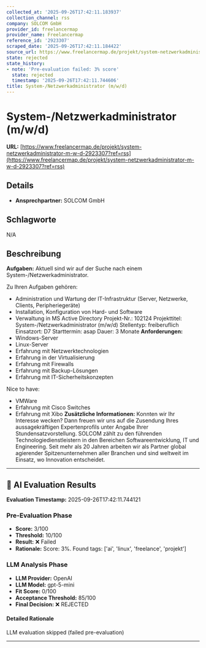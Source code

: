 ```yaml
---
collected_at: '2025-09-26T17:42:11.183937'
collection_channel: rss
company: SOLCOM GmbH
provider_id: freelancermap
provider_name: Freelancermap
reference_id: '2923307'
scraped_date: '2025-09-26T17:42:11.184422'
source_url: https://www.freelancermap.de/projekt/system-netzwerkadministrator-m-w-d-2923307?ref=rss
state: rejected
state_history:
- note: 'Pre-evaluation failed: 3% score'
  state: rejected
  timestamp: '2025-09-26T17:42:11.744606'
title: System-/Netzwerkadministrator (m/w/d)
---
```




# System-/Netzwerkadministrator (m/w/d)
**URL:** [https://www.freelancermap.de/projekt/system-netzwerkadministrator-m-w-d-2923307?ref=rss](https://www.freelancermap.de/projekt/system-netzwerkadministrator-m-w-d-2923307?ref=rss)
## Details
- **Ansprechpartner:** SOLCOM GmbH

## Schlagworte
N/A

## Beschreibung
**Aufgaben:** 
 Aktuell sind wir auf der Suche nach einem System-/Netzwerkadministrator. 
  
 Zu Ihren Aufgaben gehören: 
 + Administration und Wartung der IT-Infrastruktur (Server, Netzwerke, Clients, Peripheriegeräte) 
 + Installation, Konfiguration von Hard- und Software 
 + Verwaltung in MS Active Directory Projekt-Nr.: 
 102124 Projekttitel: 
 System-/Netzwerkadministrator (m/w/d) Stellentyp: 
 freiberuflich Einsatzort: 
 D7 Starttermin: 
 asap Dauer: 
 3 Monate **Anforderungen:** 
 + Windows-Server 
 + Linux-Server 
 + Erfahrung mit Netzwerktechnologien 
 + Erfahrung in der Virtualisierung 
 + Erfahrung mit Firewalls 
 + Erfahrung mit Backup-Lösungen 
 + Erfahrung mit IT-Sicherheitskonzepten 
  
 Nice to have: 
 + VMWare 
 + Erfahrung mit Cisco Switches 
 + Erfahrung mit Xibo **Zusätzliche Informationen:** 
 Konnten wir Ihr Interesse wecken? Dann freuen wir uns auf die Zusendung Ihres aussagekräftigen Expertenprofils unter Angabe Ihrer Stundensatzvorstellung. 
 SOLCOM zählt zu den führenden Technologiedienstleistern in den Bereichen Softwareentwicklung, IT und Engineering. Seit mehr als 20 Jahren arbeiten wir als Partner global agierender Spitzenunternehmen aller Branchen und sind weltweit im Einsatz, wo Innovation entscheidet.

---

## 🤖 AI Evaluation Results

**Evaluation Timestamp:** 2025-09-26T17:42:11.744121

### Pre-Evaluation Phase
- **Score:** 3/100
- **Threshold:** 10/100
- **Result:** ❌ Failed
- **Rationale:** Score: 3%. Found tags: ['ai', 'linux', 'freelance', 'projekt']

### LLM Analysis Phase
- **LLM Provider:** OpenAI
- **LLM Model:** gpt-5-mini
- **Fit Score:** 0/100
- **Acceptance Threshold:** 85/100
- **Final Decision:** ❌ REJECTED

#### Detailed Rationale
LLM evaluation skipped (failed pre-evaluation)

---
